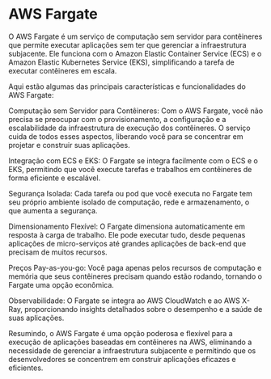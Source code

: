 # AWS Fargate

O AWS Fargate é um serviço de computação sem servidor para contêineres que permite executar aplicações sem ter que gerenciar a infraestrutura subjacente. Ele funciona com o Amazon Elastic Container Service (ECS) e o Amazon Elastic Kubernetes Service (EKS), simplificando a tarefa de executar contêineres em escala.

Aqui estão algumas das principais características e funcionalidades do AWS Fargate:



Computação sem Servidor para Contêineres: Com o AWS Fargate, você não precisa se preocupar com o provisionamento, a configuração e a escalabilidade da infraestrutura de execução dos contêineres. O serviço cuida de todos esses aspectos, liberando você para se concentrar em projetar e construir suas aplicações.

Integração com ECS e EKS: O Fargate se integra facilmente com o ECS e o EKS, permitindo que você execute tarefas e trabalhos em contêineres de forma eficiente e escalável.

Segurança Isolada: Cada tarefa ou pod que você executa no Fargate tem seu próprio ambiente isolado de computação, rede e armazenamento, o que aumenta a segurança.

Dimensionamento Flexível: O Fargate dimensiona automaticamente em resposta à carga de trabalho. Ele pode executar tudo, desde pequenas aplicações de micro-serviços até grandes aplicações de back-end que precisam de muitos recursos.

Preços Pay-as-you-go: Você paga apenas pelos recursos de computação e memória que seus contêineres precisam quando estão rodando, tornando o Fargate uma opção econômica.

Observabilidade: O Fargate se integra ao AWS CloudWatch e ao AWS X-Ray, proporcionando insights detalhados sobre o desempenho e a saúde de suas aplicações.

Resumindo, o AWS Fargate é uma opção poderosa e flexível para a execução de aplicações baseadas em contêineres na AWS, eliminando a necessidade de gerenciar a infraestrutura subjacente e permitindo que os desenvolvedores se concentrem em construir aplicações eficazes e eficientes.